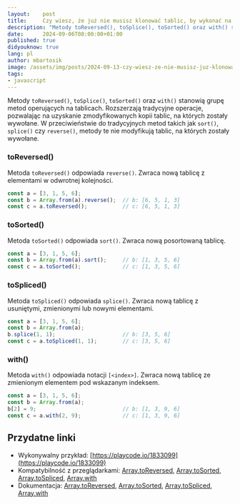 ```yaml
---
layout:    post
title:     Czy wiesz, że już nie musisz klonować tablic, by wykonać na nich typowe operacje?
description: "Metody toReversed(), toSplice(), toSorted() oraz with() stanowią grupę metod operujących na tablicach. Rozszerzają tradycyjne operacje, pozwalając na uzyskanie zmodyfikowanych kopii tablic, na których zostały wywołane."
date:      2024-09-06T08:00:00+01:00
published: true
didyouknow: true
lang: pl
author: mbartosik
image: /assets/img/posts/2024-09-13-czy-wiesz-ze-nie-musisz-juz-klonowac-tablic-by-wykonac-na-nich-typowe-operacje/thumbnail.webp
tags:
- javascript
---
```

Metody `toReversed()`, `toSplice()`, `toSorted()` oraz `with()` stanowią grupę metod operujących na tablicach. Rozszerzają tradycyjne operacje, pozwalając na uzyskanie zmodyfikowanych kopii tablic, na których zostały wywołane.
W przeciwieństwie do tradycyjnych metod takich jak `sort()`, `splice()` czy `reverse()`, metody te nie modyfikują tablic, na których zostały wywołane.

### toReversed()
Metoda `toReversed()` odpowiada `reverse()`. Zwraca nową tablicę z elementami w odwrotnej kolejności.
```javascript
const a = [3, 1, 5, 6];
const b = Array.from(a).reverse();  // b: [6, 5, 1, 3]
const c = a.toReversed();           // c: [6, 5, 1, 3]
```

### toSorted()
Metoda `toSorted()` odpowiada `sort()`. Zwraca nową posortowaną tablicę.
```javascript
const a = [3, 1, 5, 6];
const b = Array.from(a).sort();     // b: [1, 3, 5, 6]
const c = a.toSorted();             // c: [1, 3, 5, 6]
```

### toSpliced()
Metoda `toSpliced()` odpowiada `splice()`. Zwraca nową tablicę z usuniętymi, zmienionymi lub nowymi elementami.
```javascript
const a = [3, 1, 5, 6];
const b = Array.from(a);
b.splice(1, 1);                     // b: [3, 5, 6]
const c = a.toSpliced(1, 1);        // c: [3, 5, 6]
```

### with()
Metoda `with()` odpowiada notacji `[<index>]`. Zwraca nową tablicę ze zmienionym elementem pod wskazanym indeksem.
```javascript
const a = [3, 1, 5, 6];
const b = Array.from(a);
b[2] = 9;                           // b: [1, 3, 9, 6]
const c = a.with(2, 9);             // c: [1, 3, 9, 6]
```

## Przydatne linki
- Wykonywalny przykład: [https://playcode.io/1833099](https://playcode.io/1833099)
- Kompatybilność z przeglądarkami: [Array.toReversed](https://caniuse.com/?search=Array.toReversed), [Array.toSorted](https://caniuse.com/?search=Array.toSorted), [Array.toSpliced](https://caniuse.com/?search=Array.toSpliced), [Array.with](https://caniuse.com/?search=Array.with)
- Dokumentacja: [Array.toReversed](https://developer.mozilla.org/en-US/docs/Web/JavaScript/Reference/Global_Objects/Array/toReversed), [Array.toSorted](https://developer.mozilla.org/en-US/docs/Web/JavaScript/Reference/Global_Objects/Array/toSorted), [Array.toSpliced](https://developer.mozilla.org/en-US/docs/Web/JavaScript/Reference/Global_Objects/Array/toSpliced), [Array.with](https://developer.mozilla.org/en-US/docs/Web/JavaScript/Reference/Global_Objects/Array/with)